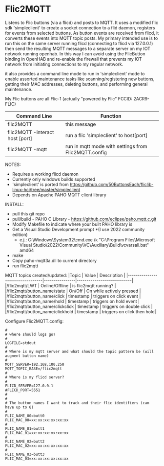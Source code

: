 # Flic2MQTT
Listens to Flic buttons (via a flicd) and posts to MQTT.  It uses a modified flic sdk 'simpleclient' to create a socket connection to a flid daemon, registers for events from selected buttons.  As button events are received from flicd, it converts these events into MQTT topic posts.  My primary intended use is to run this on the same server running flicd (connecting to flicd via 127.0.0.1) then send the resulting MQTT messages to a separate server on my IOT network running openhab. In this way I can avoid using the FlicButton binding in OpenHAB and re-enable the firewall that prevents my IOT network from initiating connections to my regular network.  

it also provides a command line mode to run in 'simpleclient' mode to enable assorted maintenance tasks like scanning/registering new buttons, getting their MAC addresses, deleting buttons, and performing general maintenance.

My Flic buttons are all Flic-1 (actually "powered by Flic" FCCID: 2ACR9-FLIC)

|Command Line                    |Function                                            |
|--------------------------------|----------------------------------------------------|
|flic2MQTT                       |this message                                        |
|flic2MQTT -interact host [port] |run a flic 'simpleclient' to host[port]             |
|flic2MQTT -mqtt                 |run in mqtt mode with settings from Flic2MQTT.config|

NOTES:
* Requires a working flicd daemon
* Currently only windows builds supported
* 'simpleclient' is ported from https://github.com/50ButtonsEach/fliclib-linux-hci/tree/master/simpleclient
* Depends on Apache PAHO MQTT client library

INSTALL: 
* pull this git repo 
* pull/build - PAHO C Library - https://github.com/eclipse/paho.mqtt.c.git
* Modify Makefile to indicate where your built PAHO library is
* Get a Visual Studio Development prompt 
  *(I use 2022 community edition)
  * e.j.: C:\Windows\System32\cmd.exe /k "C:\Program Files\Microsoft Visual Studio\2022\Community\VC\Auxiliary\Build\vcvarsall.bat" amd64
* make
* Copy paho-mqtt3a.dll to current directory
* run flic2mqtt


MQTT topics created/updated:
|Topic                             | Value          | Description                |
|----------------------------------|----------------|----------------------------|
|/flic2mqtt/LWT                    | Online/Offline | is flic2mqtt running?      |
|/flic2mqtt/button_name/state      | On/Off         | On while actively pressed  |
|/flic2mqtt/button_name/click      | timestamp      | triggers on click event    |
|/flic2mqtt/button_name/hold       | timestamp      | triggers on hold event     |
|/flic2mqtt/button_name/clickclick | timestamp      | triggers on double click   |
|/flic2mqtt/button_name/clickhold  | timestamp      | triggers on click then hold|

Configure Flic2MQTT.config:
```
#
# where should logs go?
#
LOGFILE=stdout
#
# Where is my mqtt server and what should the topic pattern be (will augment button name)
#
MQTT_SERVER=192.168.100.250
MQTT_TOPIC_BASE=/flic2mqtt
#
# Where is my flicd server?
#
FLICD_SERVER=127.0.0.1
#FLICD_PORT=5551
#
#
# The button names I want to track and their flic identifiers (can have up to 8)
#
FLIC_NAME_00=butt0
FLIC_MAC_00=xx:xx:xx:xx:xx:xx
#
FLIC_NAME_01=butt1
FLIC_MAC_01=xx:xx:xx:xx:xx:xx
#
FLIC_NAME_02=butt2
FLIC_MAC_02=xx:xx:xx:xx:xx:xx
#
FLIC_NAME_03=butt3
FLIC_MAC_03=xx:xx:xx:xx:xx:xx
```
